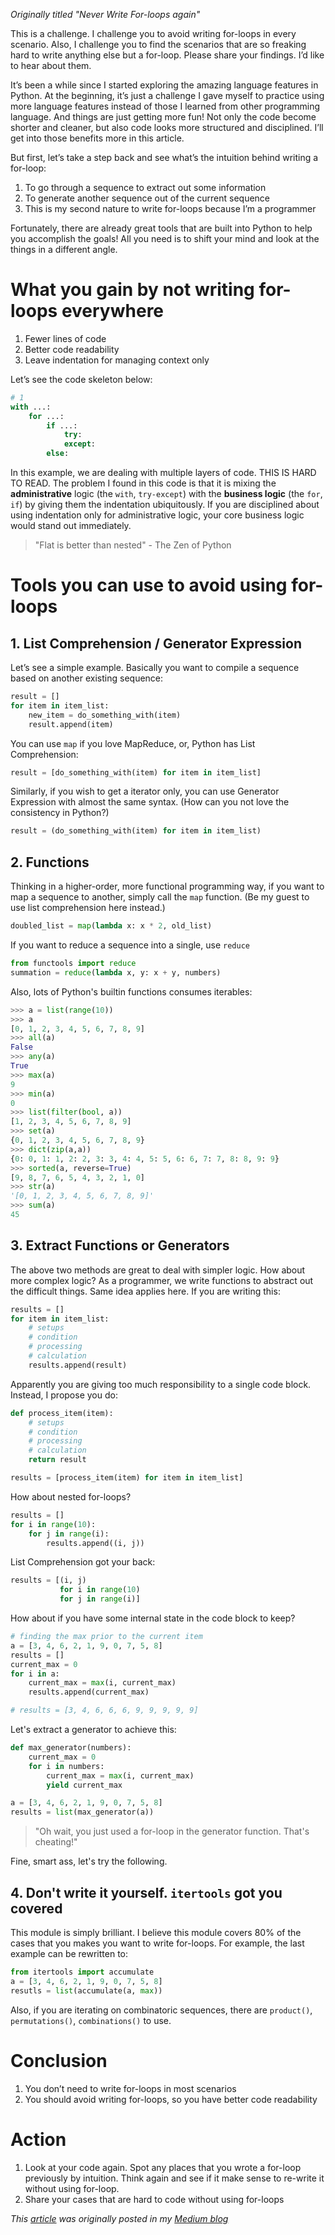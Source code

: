 _Originally titled "Never Write For-loops again"_

This is a challenge. I challenge you to avoid writing for-loops in every scenario.
Also, I challenge you to find the scenarios that are so freaking hard to write
anything else but a for-loop. Please share your findings. I’d like to hear about
them.

It’s been a while since I started exploring the amazing language features in
Python. At the beginning, it’s just a challenge I gave myself to practice using
more language features instead of those I learned from other programming
language. And things are just getting more fun! Not only the code become shorter
and cleaner, but also code looks more structured and disciplined. I’ll get into
those benefits more in this article.

<!-- more -->

But first, let’s take a step back and see what’s the intuition behind writing a
for-loop:

1. To go through a sequence to extract out some information
1. To generate another sequence out of the current sequence
1. This is my second nature to write for-loops because I’m a programmer

Fortunately, there are already great tools that are built into Python to help
you accomplish the goals! All you need is to shift your mind and look at the
things in a different angle.

# What you gain by not writing for-loops everywhere
1. Fewer lines of code
1. Better code readability
1. Leave indentation for managing context only

Let’s see the code skeleton below:

```Python
# 1
with ...:
    for ...:
        if ...:
            try:
            except:
        else:
```

In this example, we are dealing with multiple layers of code. THIS IS HARD TO
READ. The problem I found in this code is that it is mixing the
__administrative__ logic (the `with`, `try-except`) with the __business logic__
(the `for`, `if`) by giving them the indentation ubiquitously. If you are
disciplined about using indentation only for administrative logic, your core
business logic would stand out immediately.

> "Flat is better than nested" - The Zen of Python

# Tools you can use to avoid using for-loops

## 1. List Comprehension / Generator Expression

Let’s see a simple example. Basically you want to compile a sequence based on
another existing sequence:

```Python
result = []
for item in item_list:
    new_item = do_something_with(item)
    result.append(item)
```

You can use `map` if you love MapReduce, or, Python has List Comprehension:

```Python
result = [do_something_with(item) for item in item_list]
```

Similarly, if you wish to get a iterator only, you can use Generator Expression
with almost the same syntax. (How can you not love the consistency in Python?)

```Python
result = (do_something_with(item) for item in item_list)
```

## 2. Functions
Thinking in a higher-order, more functional programming way, if you want to map
a sequence to another, simply call the `map` function. (Be my guest to use list
comprehension here instead.)

```Python
doubled_list = map(lambda x: x * 2, old_list)
```

If you want to reduce a sequence into a single, use `reduce`

```Python
from functools import reduce
summation = reduce(lambda x, y: x + y, numbers)
```

Also, lots of Python's builtin functions consumes iterables:

```Python
>>> a = list(range(10))
>>> a
[0, 1, 2, 3, 4, 5, 6, 7, 8, 9]
>>> all(a)
False
>>> any(a)
True
>>> max(a)
9
>>> min(a)
0
>>> list(filter(bool, a))
[1, 2, 3, 4, 5, 6, 7, 8, 9]
>>> set(a)
{0, 1, 2, 3, 4, 5, 6, 7, 8, 9}
>>> dict(zip(a,a))
{0: 0, 1: 1, 2: 2, 3: 3, 4: 4, 5: 5, 6: 6, 7: 7, 8: 8, 9: 9}
>>> sorted(a, reverse=True)
[9, 8, 7, 6, 5, 4, 3, 2, 1, 0]
>>> str(a)
'[0, 1, 2, 3, 4, 5, 6, 7, 8, 9]'
>>> sum(a)
45
```

## 3. Extract Functions or Generators
The above two methods are great to deal with simpler logic. How about more
complex logic? As a programmer, we write functions to abstract out the difficult
things. Same idea applies here. If you are writing this:

```Python
results = []
for item in item_list:
    # setups
    # condition
    # processing
    # calculation
    results.append(result)
```

Apparently you are giving too much responsibility to a single code block.
Instead, I propose you do:

```Python
def process_item(item):
    # setups
    # condition
    # processing
    # calculation
    return result

results = [process_item(item) for item in item_list]
```

How about nested for-loops?

```Python
results = []
for i in range(10):
    for j in range(i):
        results.append((i, j))
```

List Comprehension got your back:

```Python
results = [(i, j)
           for i in range(10)
           for j in range(i)]
```

How about if you have some internal state in the code block to
keep?

```Python
# finding the max prior to the current item
a = [3, 4, 6, 2, 1, 9, 0, 7, 5, 8]
results = []
current_max = 0
for i in a:
    current_max = max(i, current_max)
    results.append(current_max)

# results = [3, 4, 6, 6, 6, 9, 9, 9, 9, 9]
```

Let's extract a generator to achieve this:

```Python
def max_generator(numbers):
    current_max = 0
    for i in numbers:
        current_max = max(i, current_max)
        yield current_max

a = [3, 4, 6, 2, 1, 9, 0, 7, 5, 8]
results = list(max_generator(a))
```

> "Oh wait, you just used a for-loop in the generator function. That's cheating!"

Fine, smart ass, let's try the following.

## 4. Don't write it yourself. `itertools` got you covered

This module is simply brilliant. I believe this module covers 80% of the cases
that you makes you want to write for-loops. For example, the last example can be
rewritten to:

```Python
from itertools import accumulate
a = [3, 4, 6, 2, 1, 9, 0, 7, 5, 8]
resutls = list(accumulate(a, max))
```

Also, if you are iterating on combinatoric sequences, there are `product()`, 
`permutations()`, `combinations()` to use.

# Conclusion

1. You don’t need to write for-loops in most scenarios
1. You should avoid writing for-loops, so you have better code readability

# Action

1. Look at your code again. Spot any places that you wrote a for-loop previously
by intuition. Think again and see if it make sense to re-write it without using
for-loop.
1. Share your cases that are hard to code without using for-loops

_This [article](https://medium.com/@dawranliou/never-write-for-loops-again-91a5a4c84baf) was originally posted in my [Medium blog](https://medium.com/@dawranliou)_

